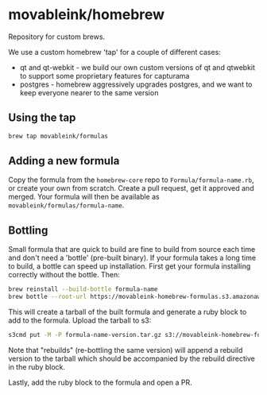 # movableink/homebrew

Repository for custom brews.

We use a custom homebrew 'tap' for a couple of different cases:

* qt and qt-webkit - we build our own custom versions of qt and qtwebkit to support some proprietary features for capturama
* postgres - homebrew aggressively upgrades postgres, and we want to keep everyone nearer to the same version

## Using the tap

```bash
brew tap movableink/formulas
```

## Adding a new formula

Copy the formula from the `homebrew-core` repo to `Formula/formula-name.rb`, or create your own from scratch. Create a pull request, get it approved and merged. Your formula will then be available as `movableink/formulas/formula-name`.

## Bottling

Small formula that are quick to build are fine to build from source each time and don't need a 'bottle' (pre-built binary). If your formula takes a long time to build, a bottle can speed up installation. First get your formula installing correctly without the bottle. Then:

```bash
brew reinstall --build-bottle formula-name
brew bottle --root-url https://movableink-homebrew-formulas.s3.amazonaws.com formula-name
```

This will create a tarball of the built formula and generate a ruby block to add to the formula. Upload the tarball to s3:

```bash
s3cmd put -M -P formula-name-version.tar.gz s3://movableink-homebrew-formulas/
```

Note that "rebuilds" (re-bottling the same version) will append a rebuild version to the tarball which should be accompanied by the rebuild directive in the ruby block.

Lastly, add the ruby block to the formula and open a PR.
